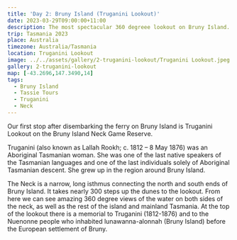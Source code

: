 ```yaml
---
title: 'Day 2: Bruny Island (Truganini Lookout)'
date: 2023-03-29T09:00:00+11:00
description: The most spectacular 360 degreee lookout on Bruny Island.
trip: Tasmania 2023
place: Australia
timezone: Australia/Tasmania
location: Truganini Lookout
image: ../../assets/gallery/2-truganini-lookout/Truganini Lookout.jpeg
gallery: 2-truganini-lookout
map: [-43.2696,147.3490,14]
tags:
  - Bruny Island
  - Tassie Tours
  - Truganini
  - Neck
---
```

Our first stop after disembarking the ferry on Bruny Island is Truganini Lookout on the Bruny Island Neck Game Reserve.

Truganini (also known as Lallah Rookh; c. 1812 – 8 May 1876) was an Aboriginal Tasmanian woman. She was one of the last native speakers of the Tasmanian languages and one of the last individuals solely of Aboriginal Tasmanian descent. She grew up in the region around Bruny Island.

The Neck is a narrow, long isthmus connecting the north and south ends of Bruny Island. It takes nearly 300 steps up the dunes to the lookout. From here we can see amazing 360 degree views of the water on both sides of the neck, as well as the rest of the island and mainland Tasmania. At the top of the lookout there is a memorial to Truganini (1812-1876) and to the Nuenonne people who inhabited lunawanna-alonnah (Bruny Island) before the European settlement of Bruny.
